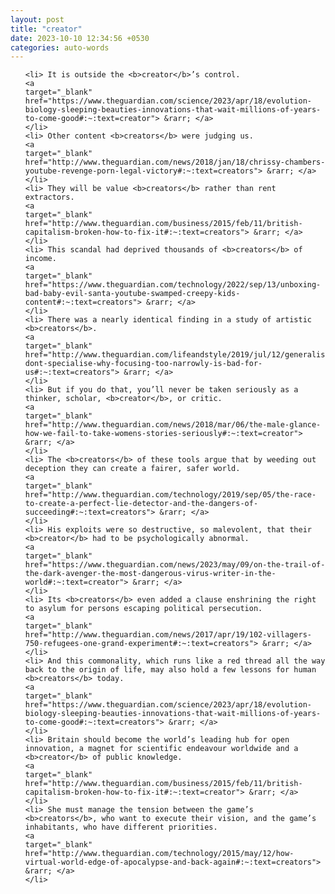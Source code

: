 ```yaml
---
layout: post
title: "creator"
date: 2023-10-10 12:34:56 +0530
categories: auto-words
---
```

<ol>

    <li> It is outside the <b>creator</b>’s control.
    <a 
    target="_blank" 
    href="https://www.theguardian.com/science/2023/apr/18/evolution-biology-sleeping-beauties-innovations-that-wait-millions-of-years-to-come-good#:~:text=creator"> &rarr; </a>
    </li>
    <li> Other content <b>creators</b> were judging us.
    <a 
    target="_blank" 
    href="http://www.theguardian.com/news/2018/jan/18/chrissy-chambers-youtube-revenge-porn-legal-victory#:~:text=creators"> &rarr; </a>
    </li>
    <li> They will be value <b>creators</b> rather than rent extractors.
    <a 
    target="_blank" 
    href="http://www.theguardian.com/business/2015/feb/11/british-capitalism-broken-how-to-fix-it#:~:text=creators"> &rarr; </a>
    </li>
    <li> This scandal had deprived thousands of <b>creators</b> of income.
    <a 
    target="_blank" 
    href="https://www.theguardian.com/technology/2022/sep/13/unboxing-bad-baby-evil-santa-youtube-swamped-creepy-kids-content#:~:text=creators"> &rarr; </a>
    </li>
    <li> There was a nearly identical finding in a study of artistic <b>creators</b>.
    <a 
    target="_blank" 
    href="http://www.theguardian.com/lifeandstyle/2019/jul/12/generalise-dont-specialise-why-focusing-too-narrowly-is-bad-for-us#:~:text=creators"> &rarr; </a>
    </li>
    <li> But if you do that, you’ll never be taken seriously as a thinker, scholar, <b>creator</b>, or critic.
    <a 
    target="_blank" 
    href="http://www.theguardian.com/news/2018/mar/06/the-male-glance-how-we-fail-to-take-womens-stories-seriously#:~:text=creator"> &rarr; </a>
    </li>
    <li> The <b>creators</b> of these tools argue that by weeding out deception they can create a fairer, safer world.
    <a 
    target="_blank" 
    href="http://www.theguardian.com/technology/2019/sep/05/the-race-to-create-a-perfect-lie-detector-and-the-dangers-of-succeeding#:~:text=creators"> &rarr; </a>
    </li>
    <li> His exploits were so destructive, so malevolent, that their <b>creator</b> had to be psychologically abnormal.
    <a 
    target="_blank" 
    href="https://www.theguardian.com/news/2023/may/09/on-the-trail-of-the-dark-avenger-the-most-dangerous-virus-writer-in-the-world#:~:text=creator"> &rarr; </a>
    </li>
    <li> Its <b>creators</b> even added a clause enshrining the right to asylum for persons escaping political persecution.
    <a 
    target="_blank" 
    href="http://www.theguardian.com/news/2017/apr/19/102-villagers-750-refugees-one-grand-experiment#:~:text=creators"> &rarr; </a>
    </li>
    <li> And this commonality, which runs like a red thread all the way back to the origin of life, may also hold a few lessons for human <b>creators</b> today.
    <a 
    target="_blank" 
    href="https://www.theguardian.com/science/2023/apr/18/evolution-biology-sleeping-beauties-innovations-that-wait-millions-of-years-to-come-good#:~:text=creators"> &rarr; </a>
    </li>
    <li> Britain should become the world’s leading hub for open innovation, a magnet for scientific endeavour worldwide and a <b>creator</b> of public knowledge.
    <a 
    target="_blank" 
    href="http://www.theguardian.com/business/2015/feb/11/british-capitalism-broken-how-to-fix-it#:~:text=creator"> &rarr; </a>
    </li>
    <li> She must manage the tension between the game’s <b>creators</b>, who want to execute their vision, and the game’s inhabitants, who have different priorities.
    <a 
    target="_blank" 
    href="http://www.theguardian.com/technology/2015/may/12/how-virtual-world-edge-of-apocalypse-and-back-again#:~:text=creators"> &rarr; </a>
    </li>